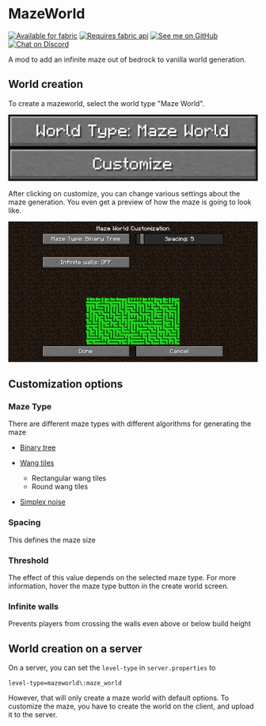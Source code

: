 # MazeWorld

[<img alt="Available for fabric" height="56" src="https://cdn.jsdelivr.net/npm/@intergrav/devins-badges@2.8.0/assets/cozy/supported/fabric_vector.svg">](https://fabricmc.net/)
[<img alt="Requires fabric api" height="56" src="https://cdn.jsdelivr.net/npm/@intergrav/devins-badges@2.8.0/assets/cozy/requires/fabric-api_vector.svg">](https://modrinth.com/mod/fabric-api)
[<img alt="See me on GitHub" height="56" src="https://cdn.jsdelivr.net/npm/@intergrav/devins-badges@2.8.0/assets/cozy/social/github-singular_vector.svg">](https://github.com/replaceitem)
[<img alt="Chat on Discord" height="56" src="https://cdn.jsdelivr.net/npm/@intergrav/devins-badges@2.8.0/assets/cozy/social/discord-singular_vector.svg">](https://discord.gg/etTDQAVSgt)

A mod to add an infinite maze out of bedrock to vanilla world generation.

## World creation

To create a mazeworld, select the world type "Maze World".

![World type](https://raw.githubusercontent.com/replaceitem/mazeworld/master/world-type.png)

After clicking on customize, you can change various settings about the maze generation.
You even get a preview of how the maze is going to look like.

![Customization](https://raw.githubusercontent.com/replaceitem/mazeworld/master/customize.png)

## Customization options

### Maze Type

There are different maze types with different algorithms for generating the maze

* [Binary tree](https://weblog.jamisbuck.org/2011/2/1/maze-generation-binary-tree-algorithm)

* [Wang tiles](http://www.cr31.co.uk/stagecast/wang/array.html)
    * Rectangular wang tiles
    * Round wang tiles

* [Simplex noise](https://en.wikipedia.org/wiki/Simplex_noise)

### Spacing

This defines the maze size

### Threshold

The effect of this value depends on the selected maze type. For more information, hover the maze type button in the create world screen.

### Infinite walls

Prevents players from crossing the walls even above or below build height

## World creation on a server

On a server, you can set the `level-type` in `server.properties` to

```properties
level-type=mazeworld\:maze_world
```

However, that will only create a maze world with default options.
To customize the maze, you have to create the world on the client,
and upload it to the server.